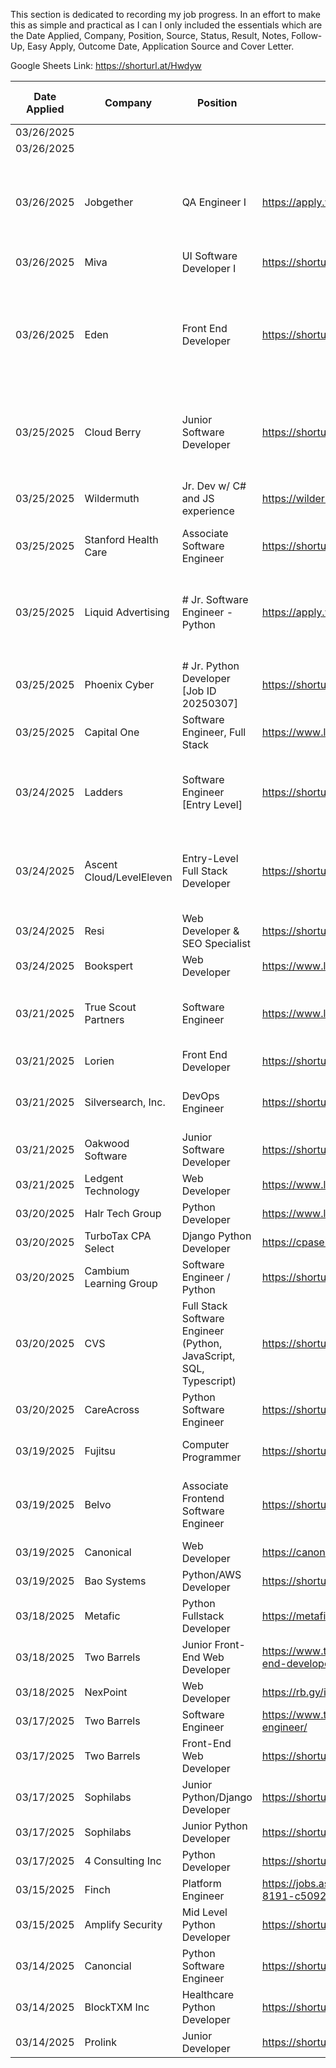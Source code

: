 This section is dedicated to recording my job progress. In an effort to make this as simple and practical as I can I only included the essentials which are the Date Applied, Company, Position, Source, Status, Result, Notes, Follow-Up, Easy Apply, Outcome Date, Application Source and Cover Letter. 

Google Sheets Link: https://shorturl.at/Hwdyw

| Date Applied | Company                  | Position                                                           | Source                                                               | Status  | Result                 | Notes                                                                                                                                                                                                                                             | Follow-Up | Easy Apply | Outcome Date | Application Source                                                 | Cover Letter Sent |
| ------------ | ------------------------ | ------------------------------------------------------------------ | -------------------------------------------------------------------- | ------- | ---------------------- | ------------------------------------------------------------------------------------------------------------------------------------------------------------------------------------------------------------------------------------------------- | --------- | ---------- | ------------ | ------------------------------------------------------------------ | ----------------- |
| 03/26/2025   |                          |                                                                    |                                                                      |         |                        |                                                                                                                                                                                                                                                   |           |            |              |                                                                    |                   |
| 03/26/2025   |                          |                                                                    |                                                                      |         |                        |                                                                                                                                                                                                                                                   |           |            |              |                                                                    |                   |
| 03/26/2025   | Jobgether                | QA Engineer I                                                      | https://apply.workable.com/jobgether/j/D541AE9758/                   | Applied |                        | This seems to have been the only successful Workable application I have submitted. Every time I have tried to apply on this website it never submits the application until today.                                                                 |           | No         |              | Workable                                                           | N/A               |
| 03/26/2025   | Miva                     | UI Software Developer I                                            | https://shorturl.at/OJLRG                                            | Applied |                        |                                                                                                                                                                                                                                                   |           | No         |              | Company Website                                                    | Yes               |
| 03/26/2025   | Eden                     | Front End Developer                                                | https://shorturl.at/vj19f                                            | Applied | Rejected               | The application process is very misleading and locks you into an account you cannot immediately delete. There were a series of questions that were asked and I believe based on my honest answers to some of them it immediately disqualified me. |           | No         | 03/26/2025   | Company Website                                                    | N/A               |
| 03/25/2025   | Cloud Berry              | Junior Software Developer                                          | https://shorturl.at/J6BTd                                            | Applied |                        | The job posting I found was on LinkedIn. I checked the company website for this position but they do not have a dedicated careers page. As a result I just applied via Dice.                                                                      |           | Yes        |              | Dice                                                               | No                |
| 03/25/2025   | Wildermuth               | Jr. Dev w/ C# and JS experience                                    | https://wildermuth.com/en/#contact                                   | Applied |                        | This position was a direct response to a LinkedIn post that one of my connects shared.                                                                                                                                                            |           | No         |              | Company Website                                                    | N/A               |
| 03/25/2025   | Stanford Health Care     | Associate Software Engineer                                        | https://shorturl.at/QSDg5                                            | Applied |                        |                                                                                                                                                                                                                                                   |           | No         |              | Company Website                                                    | No                |
| 03/25/2025   | Liquid Advertising       | # Jr. Software Engineer - Python                                   | https://apply.workable.com/liquidadvertising/j/F88FEF6010/           | Applied |                        | I reached out to the company and spoke with Will who gave me the hiring managers email. Since I had trouble applying via the workable link I emailed the hiring manager with my information.                                                      |           | No         |              | Workable                                                           | Yes               |
| 03/25/2025   | Phoenix Cyber            | # Jr. Python Developer [Job ID 20250307]                           | https://shorturl.at/98K1w                                            | Applied | Rejected               |                                                                                                                                                                                                                                                   |           | Yes        | 03/26/2025   | LinkedIn                                                           | No                |
| 03/25/2025   | Capital One              | Software Engineer, Full Stack                                      | https://www.linkedin.com/jobs/view/4193120370                        | Applied |                        |                                                                                                                                                                                                                                                   |           | No         |              | Workday                                                            |                   |
| 03/24/2025   | Ladders                  | Software Engineer [Entry Level]                                    | https://shorturl.at/NeXS6                                            | Applied |                        | I found the original link on Stack Overflow Jobs. I'm not 100% sure of the details of this company. It might possibly be from theladders.com                                                                                                      |           | No         |              | Indeed                                                             | N/A               |
| 03/24/2025   | Ascent Cloud/LevelEleven | Entry-Level Full Stack Developer                                   | https://shorturl.at/6F5nl                                            | Applied | Rejected               | I applied on the company website at https://ascentcloud.io/careers/ but had to attach Indeed job posting as there is no official URL for this position                                                                                            |           | No         | 03/25/25     | Company Website                                                    | N/A               |
| 03/24/2025   | Resi                     | Web Developer & SEO Specialist                                     | https://shorturl.at/LHVGP                                            | Applied |                        | Resi is a Pushpay company so that is where I applied                                                                                                                                                                                              |           | No         |              | Company Website                                                    | Yes               |
| 03/24/2025   | Bookspert                | Web Developer                                                      | https://www.linkedin.com/jobs/view/4192401509                        | Applied |                        | Company website does not have a job board                                                                                                                                                                                                         |           | Yes        |              | LinkedIn                                                           | N/A               |
| 03/21/2025   | True Scout Partners      | Software Engineer                                                  | https://www.linkedin.com/jobs/view/4190411346                        | Applied |                        | Applied on company website but could not obtain direct link to posting for documentation. I also sent the hiring manager a direct message on LinkedIn.                                                                                            |           | No         |              | Company Website                                                    | N/A               |
| 03/21/2025   | Lorien                   | Front End Developer                                                | https://shorturl.at/OOnuu                                            | Applied |                        | Company website did not list position                                                                                                                                                                                                             |           | No         |              | LinkedIn/Aplitrak                                                  | N/A               |
| 03/21/2025   | Silversearch, Inc.       | DevOps Engineer                                                    | https://shorturl.at/jLwJU                                            | Applied | Rejected               | This position was not listed on companies website but at the time of applying it was added on LinkedIn 38 minutes prior                                                                                                                           |           | Yes        | 03/24/2025   | LinkedIn                                                           | N/A               |
| 03/21/2025   | Oakwood Software         | Junior Software Developer                                          | https://shorturl.at/YukHn                                            | Applied |                        | Company website does not have careers page                                                                                                                                                                                                        |           | No         |              | Indeed                                                             | N/A               |
| 03/21/2025   | Ledgent Technology       | Web Developer                                                      | https://www.linkedin.com/jobs/view/4179632583                        | Applied |                        | I could not find a direct job link on their website                                                                                                                                                                                               |           | Yes        |              | LinkedIn                                                           | N/A               |
| 03/20/2025   | Halr Tech Group          | Python Developer                                                   | https://www.linkedin.com/jobs/view/4176300137                        | Applied |                        | Sent Talent Acquisition Director message on LinkedIn                                                                                                                                                                                              |           | Yes        |              | LinkedIn                                                           | N/A               |
| 03/20/2025   | TurboTax CPA Select      | Django Python Developer                                            | https://cpaselect.hire.trakstar.com/jobs/fk0zqt                      | Applied |                        |                                                                                                                                                                                                                                                   |           | No         |              | Company Website                                                    | N/A               |
| 03/20/2025   | Cambium Learning Group   | Software Engineer / Python                                         | https://shorturl.at/dFPFa                                            | Applied | Position not available | Received application email stating the position was not available                                                                                                                                                                                 | N/A       | No         | 03/20/2025   | Workday                                                            | N/A               |
| 03/20/2025   | CVS                      | Full Stack Software Engineer (Python, JavaScript, SQL, Typescript) | https://shorturl.at/PKYId                                            | Applied | Rejected               | Received rejection email                                                                                                                                                                                                                          |           | No         | 03/21/2025   | Company Website                                                    | N/A               |
| 03/20/2025   | CareAcross               | Python Software Engineer                                           | https://shorturl.at/0nFXk                                            | Applied |                        | Had to apply on LinkedIn due to company website not working                                                                                                                                                                                       |           | Yes        |              | LinkedIn                                                           | Yes               |
| 03/19/2025   | Fujitsu                  | Computer Programmer                                                | https://shorturl.at/9MA5m                                            | Applied |                        | Job description was somewhat vague. Due to this I did not attach a cover letter.                                                                                                                                                                  |           | No         |              | Company Website                                                    | No                |
| 03/19/2025   | Belvo                    | Associate Frontend Software Engineer                               | https://shorturl.at/PHE2A                                            | Applied |                        |                                                                                                                                                                                                                                                   |           | No         |              | Ashbyhq is the job board this company uses for candidates to apply | N/A               |
| 03/19/2025   | Canonical                | Web Developer                                                      | https://canonical.com/careers/2804965                                | Applied | Rejected               | received rejection email                                                                                                                                                                                                                          |           | No         | 03/21/2025   | Company Website                                                    | Yes               |
| 03/19/2025   | Bao Systems              | Python/AWS Developer                                               | https://shorturl.at/1lD3a                                            | Applied |                        |                                                                                                                                                                                                                                                   |           | No         |              | Company Website                                                    | N/A               |
| 03/18/2025   | Metafic                  | Python Fullstack Developer                                         | https://metafic.co/python-fullstack-developer/                       | Applied |                        |                                                                                                                                                                                                                                                   |           | No         |              | Company Website                                                    | N/A               |
| 03/18/2025   | Two Barrels              | Junior Front-End Web Developer                                     | https://www.twobarrels.com/jobs/software/junior-front-end-developer/ | Applied |                        | Sent follow up message 03/24/2025                                                                                                                                                                                                                 | Yes       | No         |              | Company Website                                                    | Yes               |
| 03/18/2025   | NexPoint                 | Web Developer                                                      | https://rb.gy/izxw3p                                                 | Applied |                        |                                                                                                                                                                                                                                                   |           | Yes        |              | LinkedIn                                                           | N/A               |
| 03/17/2025   | Two Barrels              | Software Engineer                                                  | https://www.twobarrels.com/jobs/software/software-engineer/          | Applied |                        |                                                                                                                                                                                                                                                   | Yes       | No         |              | Company Website                                                    | Yes               |
| 03/17/2025   | Two Barrels              | Front-End Web Developer                                            | https://shorturl.at/XOmuR                                            | Applied |                        |                                                                                                                                                                                                                                                   | Yes       | No         |              | Company Website                                                    | Yes               |
| 03/17/2025   | Sophilabs                | Junior Python/Django Developer                                     | https://shorturl.at/GIFuo                                            | Applied |                        | Position listed as closed as of 03/18/2025                                                                                                                                                                                                        |           | No         |              | Company Website                                                    | N/A               |
| 03/17/2025   | Sophilabs                | Junior Python Developer                                            | https://shorturl.at/cpbxU                                            | Applied |                        | Position listed as closed as of 03/18/2025                                                                                                                                                                                                        |           | No         |              | Company Website                                                    | N/A               |
| 03/17/2025   | 4 Consulting Inc         | Python Developer                                                   | https://shorturl.at/HWmDQ                                            | Applied |                        |                                                                                                                                                                                                                                                   |           | Yes        |              | Dice                                                               | N/A               |
| 03/15/2025   | Finch                    | Platform Engineer                                                  | https://jobs.ashbyhq.com/finch/cb483313-e6dd-4d68-8191-c5092b569151  | Applied | Rejected               | Rejection email received                                                                                                                                                                                                                          | N/A       | No         | 03/16/2025   | Company Website                                                    | No                |
| 03/15/2025   | Amplify Security         | Mid Level Python Developer                                         | https://shorturl.at/0g9tW                                            | Applied |                        |                                                                                                                                                                                                                                                   |           | Yes        |              | LinkedIn                                                           | N/A               |
| 03/14/2025   | Canoncial                | Python Software Engineer                                           | https://shorturl.at/nMtmo                                            | Applied | Rejected               | Rejection email received                                                                                                                                                                                                                          | N/A       | Yes        | 03/16/2025   | LinkedIn                                                           | N/A               |
| 03/14/2025   | BlockTXM Inc             | Healthcare Python Developer                                        | https://shorturl.at/fp5Ig                                            | Applied | Rejected               | Rejection email received                                                                                                                                                                                                                          | N/A       | Yes        | 03/17/2025   | LinkedIn                                                           | N/A               |
| 03/14/2025   | Prolink                  | Junior Developer                                                   | https://shorturl.at/jsyGH                                            | Applied |                        |                                                                                                                                                                                                                                                   |           | Yes        |              | LinkedIn                                                           | No                |

